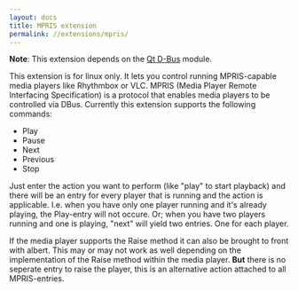 ```yaml
---
layout: docs
title: MPRIS extension
permalink: //extensions/mpris/
---
```


**Note**: This extension depends on the [Qt D-Bus](http://doc.qt.io/qt-5/qtdbus-index.html) module.

This extension is for linux only. It lets you control running MPRIS-capable media players like Rhythmbox or VLC.
MPRIS (Media Player Remote Interfacing Specification) is a protocol that enables media players to be controlled via DBus.
Currently this extension supports the following commands:
- Play
- Pause
- Next
- Previous
- Stop

Just enter the action you want to perform (like "play" to start playback) and there will be an entry for every player that is running and the action is applicable.
I.e. when you have only one player running and it's already playing, the Play-entry will not occure.
Or; when you have two players running and one is playing, "next" will yield two entries. One for each player.

If the media player supports the Raise method it can also be brought to front with albert.
This may or may not work as well depending on the implementation of the Raise method within the media player.
**But** there is no seperate entry to raise the player, this is an alternative action attached to all MPRIS-entries.
